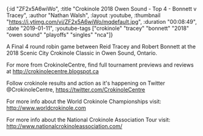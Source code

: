 {:id "ZF2x5A6wiWo",
 :title "Crokinole 2018 Owen Sound - Top 4 - Bonnett v Tracey",
 :author "Nathan Walsh",
 :layout :youtube,
 :thumbnail "https://i.ytimg.com/vi/ZF2x5A6wiWo/mqdefault.jpg",
 :duration "00:08:49",
 :date "2019-01-11",
 :youtube-tags
 ["crokinole"
  "tracey"
  "bonnett"
  "2018"
  "owen sound"
  "playoffs"
  "singles"
  "nca"]}


A Final 4 round robin game between Reid Tracey and Robert Bonnett at the 2018 Scenic City Crokinole Classic in Owen Sound, Ontario.

For more from CrokinoleCentre, find full tournament previews and reviews at http://crokinolecentre.blogspot.ca

Follow crokinole results and action as it's happening on Twitter @CrokinoleCentre, https://twitter.com/CrokinoleCentre

For more info about the World Crokinole Championships visit: http://www.worldcrokinole.com

For more info about the National Crokinole Association Tour visit: http://www.nationalcrokinoleassociation.com/
